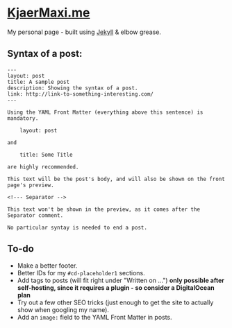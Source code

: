 # [KjaerMaxi.me](http://kjaermaxi.me/)

My personal page - built using [Jekyll](http://jekyllrb.com/) & elbow grease.

## Syntax of a post:

    ---
    layout: post
    title: A sample post
    description: Showing the syntax of a post.
    link: http://link-to-something-interesting.com/
    ---

    Using the YAML Front Matter (everything above this sentence) is mandatory.

        layout: post

    and

        title: Some Title

    are highly recommended.

    This text will be the post's body, and will also be shown on the front page's preview.

    <!--- Separator -->

    This text won't be shown in the preview, as it comes after the Separator comment.

    No particular syntay is needed to end a post.

## To-do

- Make a better footer.
- Better IDs for my `#cd-placeholder1` sections.
- Add tags to posts (will fit right under "Written on ...") **only possible after self-hosting, since it requires a plugin - so consider a DigitalOcean plan**
- Try out a few other SEO tricks (just enough to get the site to actually show when googling my name).
- Add an `image:` field to the YAML Front Matter in posts.

